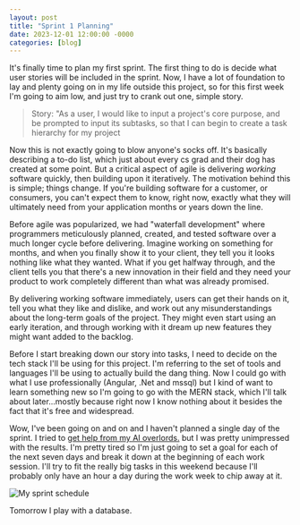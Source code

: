 ```yaml
---
layout: post
title: "Sprint 1 Planning"
date: 2023-12-01 12:00:00 -0000
categories: [blog]
---
```


It's finally time to plan my first sprint. The first thing to do is decide what user stories will be included in the sprint. Now, I have a lot of foundation to lay and plenty going on in my life outside this project, so for this first week I'm going to aim low, and just try to crank out one, simple story.

>Story: "As a user, I would like to input a project's core purpose, and be prompted to input its subtasks, so that I can begin to create a task hierarchy for my project

Now this is not exactly going to blow anyone's socks off. It's basically describing a to-do list, which just about every cs grad and their dog has created at some point. But a critical aspect of agile is delivering *working* software quickly, then building upon it iteratively. The motivation behind this is simple; things change. If you're building software for a customer, or consumers, you can't expect them to know, right now, exactly what they will ultimately need from your application months or years down the line. 

Before agile was popularized, we had "waterfall development" where programmers meticulously planned, created, and tested software over a much longer cycle before delivering. Imagine working on something for months, and when you finally show it to your client, they tell you it looks nothing like what they wanted. What if you get halfway through, and the client tells you that there's a new innovation in their field and they need your product to work completely different than what was already promised. 

By delivering working software immediately, users can get their hands on it, tell you what they like and dislike, and work out any misunderstandings about the long-term goals of the project. They might even start using an early iteration, and through working with it dream up new features they might want added to the backlog.

Before I start breaking down our story into tasks, I need to decide on the tech stack I'll be using for this project. I'm referring to the set of tools and languages I'll be using to actually build the dang thing. Now I could go with what I use professionally (Angular, .Net and mssql) but I kind of want to learn something new so I'm going to go with the MERN stack, which I'll talk about later...mostly because right now I know nothing about it besides the fact that it's free and widespread. 

Wow, I've been going on and on and I haven't planned a single day of the sprint. I tried to [get help from my AI overlords.](https://reachforthesky.github.io/task-weaver-ai/assets/blog-content/12-01-2023/Sprint-Planning-for-Software.html) but I was pretty unimpressed with the results. I'm pretty tired so I'm just going to set a goal for each of the next seven days and break it down at the beginning of each work session. I'll try to fit the really big tasks in this weekend because I'll probably only have an hour a day during the work week to chip away at it.

![My sprint schedule](https://reachforthesky.github.io/task-weaver-ai/assets/blog-content/12-01-2023/sprint-1-goals.PNG)

Tomorrow I play with a database.